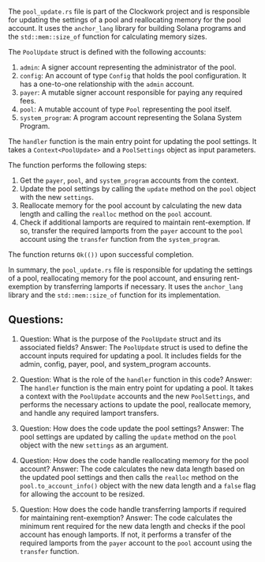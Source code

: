 
The `pool_update.rs` file is part of the Clockwork project and is responsible for updating the settings of a pool and reallocating memory for the pool account. It uses the `anchor_lang` library for building Solana programs and the `std::mem::size_of` function for calculating memory sizes.

The `PoolUpdate` struct is defined with the following accounts:

1. `admin`: A signer account representing the administrator of the pool.
2. `config`: An account of type `Config` that holds the pool configuration. It has a one-to-one relationship with the `admin` account.
3. `payer`: A mutable signer account responsible for paying any required fees.
4. `pool`: A mutable account of type `Pool` representing the pool itself.
5. `system_program`: A program account representing the Solana System Program.

The `handler` function is the main entry point for updating the pool settings. It takes a `Context<PoolUpdate>` and a `PoolSettings` object as input parameters.

The function performs the following steps:

1. Get the `payer`, `pool`, and `system_program` accounts from the context.
2. Update the pool settings by calling the `update` method on the `pool` object with the new `settings`.
3. Reallocate memory for the pool account by calculating the new data length and calling the `realloc` method on the `pool` account.
4. Check if additional lamports are required to maintain rent-exemption. If so, transfer the required lamports from the `payer` account to the `pool` account using the `transfer` function from the `system_program`.

The function returns `Ok(())` upon successful completion.

In summary, the `pool_update.rs` file is responsible for updating the settings of a pool, reallocating memory for the pool account, and ensuring rent-exemption by transferring lamports if necessary. It uses the `anchor_lang` library and the `std::mem::size_of` function for its implementation.
## Questions: 
 1. Question: What is the purpose of the `PoolUpdate` struct and its associated fields?
   Answer: The `PoolUpdate` struct is used to define the account inputs required for updating a pool. It includes fields for the admin, config, payer, pool, and system_program accounts.

2. Question: What is the role of the `handler` function in this code?
   Answer: The `handler` function is the main entry point for updating a pool. It takes a context with the `PoolUpdate` accounts and the new `PoolSettings`, and performs the necessary actions to update the pool, reallocate memory, and handle any required lamport transfers.

3. Question: How does the code update the pool settings?
   Answer: The pool settings are updated by calling the `update` method on the `pool` object with the new `settings` as an argument.

4. Question: How does the code handle reallocating memory for the pool account?
   Answer: The code calculates the new data length based on the updated pool settings and then calls the `realloc` method on the `pool.to_account_info()` object with the new data length and a `false` flag for allowing the account to be resized.

5. Question: How does the code handle transferring lamports if required for maintaining rent-exemption?
   Answer: The code calculates the minimum rent required for the new data length and checks if the pool account has enough lamports. If not, it performs a transfer of the required lamports from the `payer` account to the `pool` account using the `transfer` function.
    